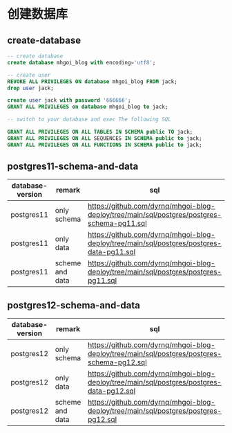 # 创建数据库

## create-database

```sql
-- create database
create database mhgoi_blog with encoding='utf8';

-- create user
REVOKE ALL PRIVILEGES ON database mhgoi_blog FROM jack;
drop user jack;

create user jack with password '666666';
GRANT ALL PRIVILEGES on database mhgoi_blog to jack;

-- switch to your database and exec The following SQL

GRANT ALL PRIVILEGES ON ALL TABLES IN SCHEMA public TO jack;
GRANT ALL PRIVILEGES ON ALL SEQUENCES IN SCHEMA public to jack;
GRANT ALL PRIVILEGES ON ALL FUNCTIONS IN SCHEMA public to jack;

```

## postgres11-schema-and-data

| database-version | remark          | sql                                                                                          |
|------------------|-----------------|----------------------------------------------------------------------------------------------|
| postgres11       | only schema     | <https://github.com/dyrnq/mhgoi-blog-deploy/tree/main/sql/postgres/postgres-schema-pg11.sql> |
| postgres11       | only data       | <https://github.com/dyrnq/mhgoi-blog-deploy/tree/main/sql/postgres/postgres-data-pg11.sql>   |
| postgres11       | scheme and data | <https://github.com/dyrnq/mhgoi-blog-deploy/tree/main/sql/postgres/postgres-pg11.sql>        |

## postgres12-schema-and-data

| database-version | remark          | sql                                                                                          |
|------------------|-----------------|----------------------------------------------------------------------------------------------|
| postgres12       | only schema     | <https://github.com/dyrnq/mhgoi-blog-deploy/tree/main/sql/postgres/postgres-schema-pg12.sql> |
| postgres12       | only data       | <https://github.com/dyrnq/mhgoi-blog-deploy/tree/main/sql/postgres/postgres-data-pg12.sql>   |
| postgres12       | scheme and data | <https://github.com/dyrnq/mhgoi-blog-deploy/tree/main/sql/postgres/postgres-pg12.sql>        |
